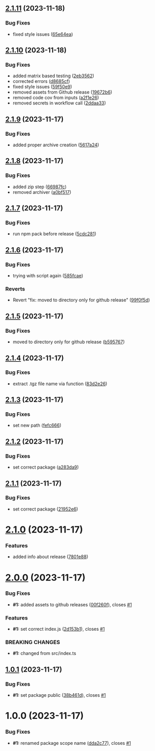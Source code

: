 ## [2.1.11](https://github.com/guslen/test-semantic-release-config/compare/v2.1.10...v2.1.11) (2023-11-18)


### Bug Fixes

* fixed style issues ([65e64ea](https://github.com/guslen/test-semantic-release-config/commit/65e64ea61d7bc8e6b025c47978fddc760344fc9b))

## [2.1.10](https://github.com/guslen/test-semantic-release-config/compare/v2.1.9...v2.1.10) (2023-11-18)


### Bug Fixes

* added matrix based testing ([2eb3562](https://github.com/guslen/test-semantic-release-config/commit/2eb3562684ea70dc52084730ab62583be565192c))
* corrected errors ([d8685cf](https://github.com/guslen/test-semantic-release-config/commit/d8685cf85773f2e523717278e7ef41eb062974d4))
* fixed style issues ([59f50e9](https://github.com/guslen/test-semantic-release-config/commit/59f50e976684d944a3f7fe51a4bf2d463f4ecbe1))
* removed assets from Github release ([19672b6](https://github.com/guslen/test-semantic-release-config/commit/19672b61cefb3cd5aaf955519db1d15313c50ee8))
* removed code cov from inputs ([a2f1e26](https://github.com/guslen/test-semantic-release-config/commit/a2f1e2659a9996db8e17e8a538a920f21ccd8249))
* removed secrets in workflow call ([2ddaa33](https://github.com/guslen/test-semantic-release-config/commit/2ddaa33e4af1698b70305e3d274a5898ca71f96d))

## [2.1.9](https://github.com/guslen/test-semantic-release-config/compare/v2.1.8...v2.1.9) (2023-11-17)


### Bug Fixes

* added proper archive creation ([5617a24](https://github.com/guslen/test-semantic-release-config/commit/5617a247a12a54c02d723437dfca82131af4f889))

## [2.1.8](https://github.com/guslen/test-semantic-release-config/compare/v2.1.7...v2.1.8) (2023-11-17)


### Bug Fixes

* added zip step ([66987fc](https://github.com/guslen/test-semantic-release-config/commit/66987fc930c06d4a3d4d50208527a47c2c866aae))
* removed archiver ([a0bf517](https://github.com/guslen/test-semantic-release-config/commit/a0bf5172b0725b77a77c5c04fb97c195afe80e8f))

## [2.1.7](https://github.com/guslen/test-semantic-release-config/compare/v2.1.6...v2.1.7) (2023-11-17)


### Bug Fixes

* run npm pack before release ([5cdc281](https://github.com/guslen/test-semantic-release-config/commit/5cdc281a864b82a19a2d23eb87bd112a16f612d0))

## [2.1.6](https://github.com/guslen/test-semantic-release-config/compare/v2.1.5...v2.1.6) (2023-11-17)


### Bug Fixes

* trying with script again ([585fcae](https://github.com/guslen/test-semantic-release-config/commit/585fcaec70c8424309581a5c35891fb4790ca80a))


### Reverts

* Revert "fix: moved to directory only for github release" ([99f0f5d](https://github.com/guslen/test-semantic-release-config/commit/99f0f5d33b8d2936a0683e28ad096e5b6b1ced88))

## [2.1.5](https://github.com/guslen/test-semantic-release-config/compare/v2.1.4...v2.1.5) (2023-11-17)


### Bug Fixes

* moved to directory only for github release ([b595767](https://github.com/guslen/test-semantic-release-config/commit/b59576708575175115f7e1116b6bb76db7437ea8))

## [2.1.4](https://github.com/guslen/test-semantic-release-config/compare/v2.1.3...v2.1.4) (2023-11-17)


### Bug Fixes

* extract .tgz file name via function ([83d2e26](https://github.com/guslen/test-semantic-release-config/commit/83d2e26a02196040e28428a56e180bebb75c44e2))

## [2.1.3](https://github.com/guslen/test-semantic-release-config/compare/v2.1.2...v2.1.3) (2023-11-17)


### Bug Fixes

* set new path ([fefc666](https://github.com/guslen/test-semantic-release-config/commit/fefc6665d0ca3473634905b49569f8109575cc2c))

## [2.1.2](https://github.com/guslen/test-semantic-release-config/compare/v2.1.1...v2.1.2) (2023-11-17)


### Bug Fixes

* set correct package ([a283da9](https://github.com/guslen/test-semantic-release-config/commit/a283da9d726c661e99d6c7c31319af7ce42bc8da))

## [2.1.1](https://github.com/guslen/test-semantic-release-config/compare/v2.1.0...v2.1.1) (2023-11-17)


### Bug Fixes

* set correct package ([21952e6](https://github.com/guslen/test-semantic-release-config/commit/21952e6d09215f233cfaf800ff51fbe18b388d3a))

# [2.1.0](https://github.com/guslen/test-semantic-release-config/compare/v2.0.0...v2.1.0) (2023-11-17)


### Features

* added info about release ([7801e88](https://github.com/guslen/test-semantic-release-config/commit/7801e88ff64a16bcf500d3436664250e8c7e2a1e))

# [2.0.0](https://github.com/guslen/test-semantic-release-config/compare/v1.0.1...v2.0.0) (2023-11-17)


### Bug Fixes

* **#1:** added assets to github releases ([00f260f](https://github.com/guslen/test-semantic-release-config/commit/00f260fee5c033a096bb7c250db6c50bdc0053be)), closes [#1](https://github.com/guslen/test-semantic-release-config/issues/1)


### Features

* **#1:** set correct index.js ([2d153b1](https://github.com/guslen/test-semantic-release-config/commit/2d153b1cbed567eec58f96aaba73c7d03a69a7e8)), closes [#1](https://github.com/guslen/test-semantic-release-config/issues/1)


### BREAKING CHANGES

* **#1:** changed from src/index.ts

## [1.0.1](https://github.com/guslen/test-semantic-release-config/compare/v1.0.0...v1.0.1) (2023-11-17)


### Bug Fixes

* **#1:** set package public ([38b461d](https://github.com/guslen/test-semantic-release-config/commit/38b461d3456d82d46667be698485a56d4d4f641c)), closes [#1](https://github.com/guslen/test-semantic-release-config/issues/1)

# 1.0.0 (2023-11-17)


### Bug Fixes

* **#1:** renamed package scope name ([dda2c77](https://github.com/guslen/test-semantic-release-config/commit/dda2c77f3be95eb3b42ad7c5c39372b28f94f615)), closes [#1](https://github.com/guslen/test-semantic-release-config/issues/1)
